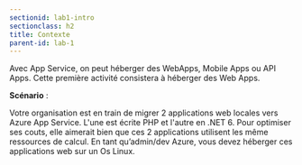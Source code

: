 ```yaml
---
sectionid: lab1-intro
sectionclass: h2
title: Contexte
parent-id: lab-1
---
```


Avec App Service, on peut héberger des WebApps, Mobile Apps ou API Apps. Cette première activité consistera à héberger des Web Apps.

**Scénario** :

Votre organisation est en train de migrer 2 applications web locales vers Azure App Service. L'une est écrite PHP et l'autre en .NET 6. Pour optimiser ses couts, elle aimerait bien que ces 2 applications utilisent les même ressources de calcul. En tant qu’admin/dev Azure, vous devez héberger ces applications web sur un Os Linux.
